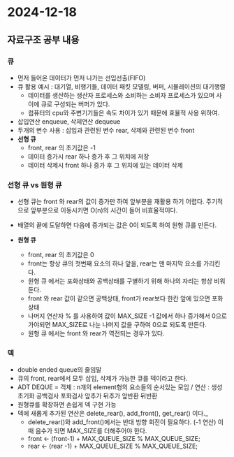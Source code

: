  # 2024-12-18

## 자료구조 공부 내용

### 큐
- 먼저 들어온 데이터가 먼저 나가는 선입선출(FIFO)
- 큐 활용 예시 : 대기열, 비행기들, 데이터 패킷 모델링, 버퍼, 시뮬레이션의 대기행렬
  - 데이터를 생산하는 생산자 프로세스와 소비하는 소비자 프로세스가 있으며 사이에 큐로 구성되는 버퍼가 있다.
  - 컴퓨터의 cpu와 주변기기들은 속도 차이가 있기 때문에 효율적 사용 위하여.
- 삽입연산 enqueue, 삭제연산 dequeue
- 두개의 변수 사용 : 삽입과 관련된 변수 rear, 삭제와 관련된 변수 front
- **선형 큐**
  - front, rear 의 초기값은 -1
  - 데이터 증가시 rear 하나 증가 후 그 위치에 저장
  - 데이터 삭제시 front 하나 증가 후 그 위치에 있는 데이터 삭제  

### **선형 큐 vs 원형 큐**
- 선형 큐는 front 와 rear의 값이 증가만 하여 앞부분을 재활용 하기 어렵다. 주기적으로 앞부분으로 이동시키면 O(n)의 시간이 들어 비효율적이다.
- 배열의 끝에 도달하면 다음에 증가되는 값은 0이 되도록 하여 원형 큐를 만든다.

- **원형 큐**
  - front, rear 의 초기값은 0
  - front는 항상 큐의 첫번째 요소의 하나 앞을, rear는 맨 마지막 요소를 가리킨다.
  - 원형 큐 에서는 포화상태와 공백상태를 구별하기 위해 하나의 자리는 항상 비워둔다.
  - front 와 rear 값이 같으면 공백상태, front가 rear보다 한칸 앞에 있으면 포화상태
  - 나머지 연산자 % 를 사용하여 값이 MAX_SIZE -1 값에서 하나 증가해서 0으로 가야되면 MAX_SIZE로 나눈 나머지 값을 구하여 0으로 되도록 만든다.
  - 원형 큐 에서는 front 와 rear가 역전되는 경우가 있다.


### 덱
- double ended queue의 줄임말
- 큐의 front, rear에서 모두 삽입, 삭제가 가능한 큐를 덱이라고 한다.
- ADT DEQUE = 객체 : n개의 element형의 요소들의 순서있는 모임 / 연산 : 생성 초기화 공백검사 포화검사 앞추가 뒤추가 앞반환 뒤반환
- 원형큐를 확장하면 손쉽게 덱 구현 가능
- 덱에 새롭게 추가된 연산은 delete_rear(), add_front(), get_rear() 이다._
  - delete_rear()와 add_front()에서는 반대 방향 회전이 필요하다. (-1 연산) 이때 음수가 되면 MAX_SIZE를 더해주어야 한다.
  - front <- (front-1) + MAX_QUEUE_SIZE % MAX_QUEUE_SIZE;
  - rear <- (rear -1) + MAX_QUEUE_SIZE % MAX_QUEUE_SIZE;


